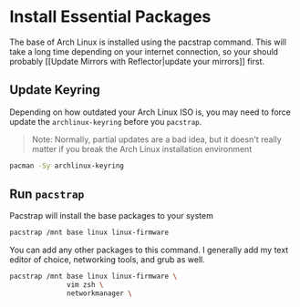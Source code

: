 # Install Essential Packages
The base of Arch Linux is installed using the pacstrap command. This will take a long time depending on your internet connection, so your should probably [[Update Mirrors with Reflector|update your mirrors]] first.

## Update Keyring
Depending on how outdated your Arch Linux ISO is, you may need to force update the `archlinux-keyring` before you `pacstrap`.

> Note: Normally, partial updates are a bad idea, but it doesn't really matter if you break the Arch Linux installation environment

```sh
pacman -Sy archlinux-keyring
```

## Run `pacstrap`
Pacstrap will install the base packages to your system
```sh
pacstrap /mnt base linux linux-firmware
```

You can add any other packages to this command. I generally add my text editor of choice, networking tools, and grub as well.
```sh
pacstrap /mnt base linux linux-firmware \
              vim zsh \
              networkmanager \
```

